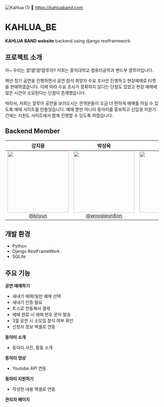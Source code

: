 ![Kahlua (1)](https://github.com/kahluaband/Homepage_FE_20th/assets/109282927/0dc8d6f6-08e0-4339-ab41-a0adf53e2b0a)
🧷 https://kahluaband.com

# KAHLUA_BE
**KAHLUA BAND website** backend using django restframework

## 프로젝트 소개
아~ 우리는 깔!깔!깔!깔루아!! 저희는 홍익대학교 컴퓨터공학과 밴드부 깔루아입니다.

매년 정기 공연을 진행하면서 공연 참석 희망자 수요 조사만 진행하고 현장예매로 티켓을 판매하였습니다. 이에 따라 수요 조사가 정확하지 않다는 단점도 있었고 현장 예매에 많은 시간이 소모된다는 단점이 존재했습니다.

따라서, 저희는 깔루아 공연을 보러오시는 관객분들이 조금 더 편하게 예매를 하실 수 있도록 예매 사이트를 만들었습니다. 예매 뿐만 아니라 동아리를 홍보하고 신입생 지원기간에는 지원도 사이트에서 함께 진행할 수 있도록 하였습니다.

## Backend Member 

<div align="left">

| **강지윤** | **박상욱** | **심수연**  |
| :------: |  :------: | :------:  |
| [<img src="https://avatars.githubusercontent.com/u/112507402?v=4" height=200 width=200> <br/> @kjiyun](https://github.com/kjiyun) | [<img src="https://avatars.githubusercontent.com/u/140885810?v=4" height=200 width=200> <br/> @woogieon8on](https://github.com/woogieon8on) | [<img src="https://avatars.githubusercontent.com/u/81095801?v=4" height=200 width=200> <br/> @letthem](https://github.com/letthem)|

</div>

## 개발 환경
* Python
* Django RestFrameWork
* SQLite

## 주요 기능

**공연 예매하기**

* 새내기 예매/일반 예매 선택
* 새내기 인증 필요
* 토스로 연동해서 결제
* 예매 완료 시 예매 번호 문자 발송
* 3월 공연 시 소모임 참석 여부 확인
* 신청자 정보 엑셀로 연동
  

**동아리 소개**

* 동아리 사진, 활동 소개


**동아리 영상**

* Youtube API 연동


**동아리 지원하기**

* 작성한 내용 엑셀로 연동


**관리자 페이지**
